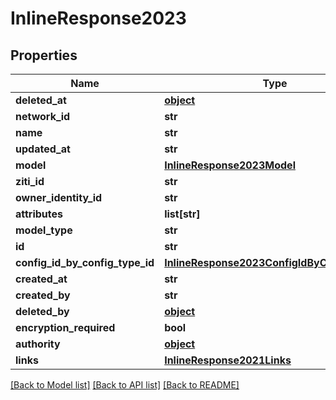 # InlineResponse2023

## Properties
Name | Type | Description | Notes
------------ | ------------- | ------------- | -------------
**deleted_at** | [**object**](.md) |  | 
**network_id** | **str** |  | 
**name** | **str** |  | 
**updated_at** | **str** |  | 
**model** | [**InlineResponse2023Model**](InlineResponse2023Model.md) |  | 
**ziti_id** | **str** |  | 
**owner_identity_id** | **str** |  | 
**attributes** | **list[str]** |  | 
**model_type** | **str** |  | 
**id** | **str** |  | 
**config_id_by_config_type_id** | [**InlineResponse2023ConfigIdByConfigTypeId**](InlineResponse2023ConfigIdByConfigTypeId.md) |  | 
**created_at** | **str** |  | 
**created_by** | **str** |  | 
**deleted_by** | [**object**](.md) |  | 
**encryption_required** | **bool** |  | 
**authority** | [**object**](.md) |  | 
**links** | [**InlineResponse2021Links**](InlineResponse2021Links.md) |  | 

[[Back to Model list]](../README.md#documentation-for-models) [[Back to API list]](../README.md#documentation-for-api-endpoints) [[Back to README]](../README.md)


